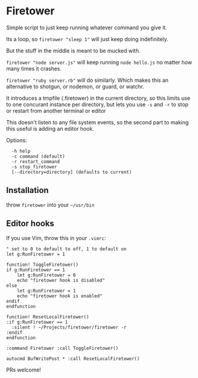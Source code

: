 # Firetower

Simple script to just keep running whatever command you give it.

Its a loop, so `firetower "sleep 1"` will just keep doing indefinitely.

But the stuff in the middle is meant to be mucked with.

`firetower "node server.js"` will keep running `node hello.js` no matter how many times it crashes.

`firetower "ruby server.rb"` will do similarly. Which makes this an alternative to shotgun, or nodemon, or guard, or watchr.

It introduces a tmpfile (.firetower) in the current directory, so this limits use to one concurant instance per directory, but lets you use `-s` and `-r` to stop or restart from another terminal or editor

This doesn't listen to any file system events, so the second part to making this useful is adding an editor hook.

Options:
```
  -h help
  -c command (default)
  -r restart_command
  -s stop_firetower
  [--directory=directory] (defaults to current)
```

## Installation

throw `firetower` into your `~/usr/bin`


## Editor hooks

If you use Vim, throw this in your `.vimrc`:

```
" set to 0 to default to off, 1 to default on
let g:RunFiretower = 1

function! ToggleFiretower()
if g:RunFiretower == 1
    let g:RunFiretower = 0
    echo "firetower hook is disabled"
else
    let g:RunFiretower = 1
    echo "firetower hook is enabled"
endif
endfunction

function! ResetLocalFiretower()
:if g:RunFiretower == 1
  :silent ! ~/Projects/firetower/firetower -r
:endif
endfunction

:command Firetower :call ToggleFiretower()

autocmd BufWritePost * :call ResetLocalFiretower()
```

PRs welcome!
